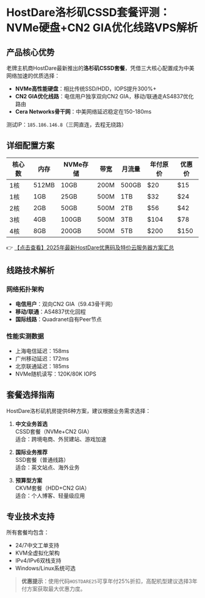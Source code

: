 # HostDare洛杉矶CSSD套餐评测：NVMe硬盘+CN2 GIA优化线路VPS解析

## 产品核心优势
老牌主机商HostDare最新推出的**洛杉矶CSSD套餐**，凭借三大核心配置成为中美网络加速的优质选择：
- **NVMe高性能硬盘**：相比传统SSD/HDD，IOPS提升300%+
- **CN2 GIA优化线路**：电信用户独享双向CN2 GIA，移动/联通走AS4837优化路由
- **Cera Networks骨干网**：中美网络延迟稳定在150-180ms

测试IP：`185.186.146.8`（三网直连，去程无绕路）

## 详细配置方案
| 核心数 | 内存  | NVMe存储 | 带宽 | 月流量 | 年付原价 | 优惠价 |
|--------|-------|----------|------|--------|----------|--------|
| 1核    | 512MB | 10GB     | 200M | 500GB  | $20      | $15    |
| 1核    | 1GB   | 25GB     | 500M | 1TB    | $32      | $24    |
| 2核    | 2GB   | 50GB     | 500M | 2TB    | $56      | $42    |
| 3核    | 4GB   | 100GB    | 500M | 3TB    | $104     | $78    |
| 4核    | 8GB   | 200GB    | 500M | 5TB    | $200     | $150   |

👉 [【点击查看】2025年最新HostDare优惠码及特价云服务器方案汇总](https://bit.ly/hostdare)

## 线路技术解析
### 网络拓扑架构
- **电信用户**：双向CN2 GIA（59.43骨干网）
- **移动/联通**：AS4837优化回程
- **国际线路**：Quadranet自有Peer节点

### 性能实测数据
- 上海电信延迟：158ms
- 广州移动延迟：172ms 
- 北京联通延迟：185ms
- NVMe随机读写：120K/80K IOPS

## 套餐选择指南
HostDare洛杉矶机房提供6种方案，建议根据业务需求选择：

1. **中文业务首选**  
   CSSD套餐（NVMe+CN2 GIA）  
   适合：跨境电商、外贸建站、游戏加速

2. **国际业务推荐**  
   SSD套餐（普通线路）  
   适合：英文站点、海外业务

3. **预算型方案**  
   CKVM套餐（HDD+CN2 GIA）  
   适合：个人博客、轻量级应用

## 专业技术支持
所有套餐均包含：
- 24/7中文工单支持
- KVM全虚拟化架构
- IPv4/IPv6双栈支持
- Windows/Linux系统可选

> **优惠提示**：使用代码`HOSTDARE25`可享年付25%折扣，高配机型建议选择3年付方案获取最大优惠力度。